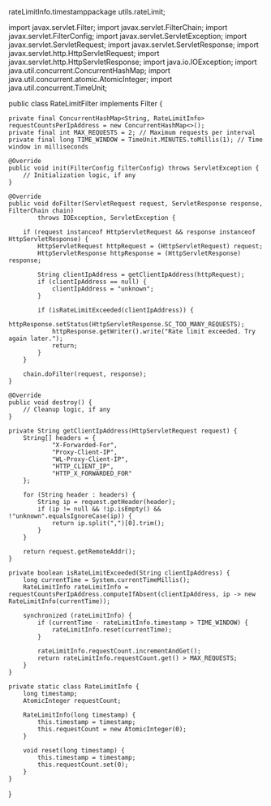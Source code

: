 rateLimitInfo.timestamppackage utils.rateLimit;

import javax.servlet.Filter;
import javax.servlet.FilterChain;
import javax.servlet.FilterConfig;
import javax.servlet.ServletException;
import javax.servlet.ServletRequest;
import javax.servlet.ServletResponse;
import javax.servlet.http.HttpServletRequest;
import javax.servlet.http.HttpServletResponse;
import java.io.IOException;
import java.util.concurrent.ConcurrentHashMap;
import java.util.concurrent.atomic.AtomicInteger;
import java.util.concurrent.TimeUnit;

public class RateLimitFilter implements Filter {

    private final ConcurrentHashMap<String, RateLimitInfo> requestCountsPerIpAddress = new ConcurrentHashMap<>();
    private final int MAX_REQUESTS = 2; // Maximum requests per interval
    private final long TIME_WINDOW = TimeUnit.MINUTES.toMillis(1); // Time window in milliseconds

    @Override
    public void init(FilterConfig filterConfig) throws ServletException {
        // Initialization logic, if any
    }

    @Override
    public void doFilter(ServletRequest request, ServletResponse response, FilterChain chain)
            throws IOException, ServletException {

        if (request instanceof HttpServletRequest && response instanceof HttpServletResponse) {
            HttpServletRequest httpRequest = (HttpServletRequest) request;
            HttpServletResponse httpResponse = (HttpServletResponse) response;

            String clientIpAddress = getClientIpAddress(httpRequest);
            if (clientIpAddress == null) {
                clientIpAddress = "unknown";
            }

            if (isRateLimitExceeded(clientIpAddress)) {
                httpResponse.setStatus(HttpServletResponse.SC_TOO_MANY_REQUESTS);
                httpResponse.getWriter().write("Rate limit exceeded. Try again later.");
                return;
            }
        }

        chain.doFilter(request, response);
    }

    @Override
    public void destroy() {
        // Cleanup logic, if any
    }

    private String getClientIpAddress(HttpServletRequest request) {
        String[] headers = {
                "X-Forwarded-For",
                "Proxy-Client-IP",
                "WL-Proxy-Client-IP",
                "HTTP_CLIENT_IP",
                "HTTP_X_FORWARDED_FOR"
        };

        for (String header : headers) {
            String ip = request.getHeader(header);
            if (ip != null && !ip.isEmpty() && !"unknown".equalsIgnoreCase(ip)) {
                return ip.split(",")[0].trim();
            }
        }

        return request.getRemoteAddr();
    }

    private boolean isRateLimitExceeded(String clientIpAddress) {
        long currentTime = System.currentTimeMillis();
        RateLimitInfo rateLimitInfo = requestCountsPerIpAddress.computeIfAbsent(clientIpAddress, ip -> new RateLimitInfo(currentTime));

        synchronized (rateLimitInfo) {
            if (currentTime - rateLimitInfo.timestamp > TIME_WINDOW) {
                rateLimitInfo.reset(currentTime);
            }

            rateLimitInfo.requestCount.incrementAndGet();
            return rateLimitInfo.requestCount.get() > MAX_REQUESTS;
        }
    }

    private static class RateLimitInfo {
        long timestamp;
        AtomicInteger requestCount;

        RateLimitInfo(long timestamp) {
            this.timestamp = timestamp;
            this.requestCount = new AtomicInteger(0);
        }

        void reset(long timestamp) {
            this.timestamp = timestamp;
            this.requestCount.set(0);
        }
    }
}